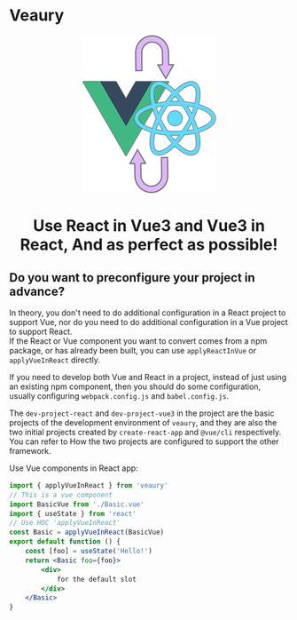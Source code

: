 # Veaury

<div align=center>
  <img src="https://raw.githubusercontent.com/devilwjp/VueReact/master/vuereact-combined.png"/>
</div>  

<div align=center>
  <p>
  <h1>Use React in Vue3 and Vue3 in React, And as perfect as possible!</h1>
  <p>
</div>  

## Do you want to preconfigure your project in advance?  
In theory, you don't need to do additional configuration in a React project to support Vue, nor do you need to do additional configuration in a Vue project to support React.  
If the React or Vue component you want to convert comes from a npm package, or has already been built, you can use `applyReactInVue` or `applyVueInReact` directly.  

If you need to develop both Vue and React in a project, instead of just using an existing npm component, then you should do some configuration, usually configuring `webpack.config.js` and `babel.config.js`.  

The `dev-project-react` and `dev-project-vue3` in the project are the basic projects of the development environment of `veaury`, and they are also the two initial projects created by `create-react-app` and `@vue/cli` respectively. You can refer to How the two projects are configured to support the other framework.

Use Vue components in React app:  
```jsx
import { applyVueInReact } from 'veaury'
// This is a vue component
import BasicVue from './Basic.vue'
import { useState } from 'react'
// Use HOC 'applyVueInReact'
const Basic = applyVueInReact(BasicVue)
export default function () {
    const [foo] = useState('Hello!')
    return <Basic foo={foo}>
        <div>
            for the default slot
        </div>
    </Basic>
}
```
